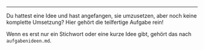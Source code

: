 ---
Du hattest eine Idee und hast angefangen, sie umzusetzen, aber noch keine komplette Umsetzung? 
Hier gehört die teilfertige Aufgabe rein!

Wenn es erst nur ein Stichwort oder eine kurze Idee gibt, gehört das nach `aufgabenideen.md`.
